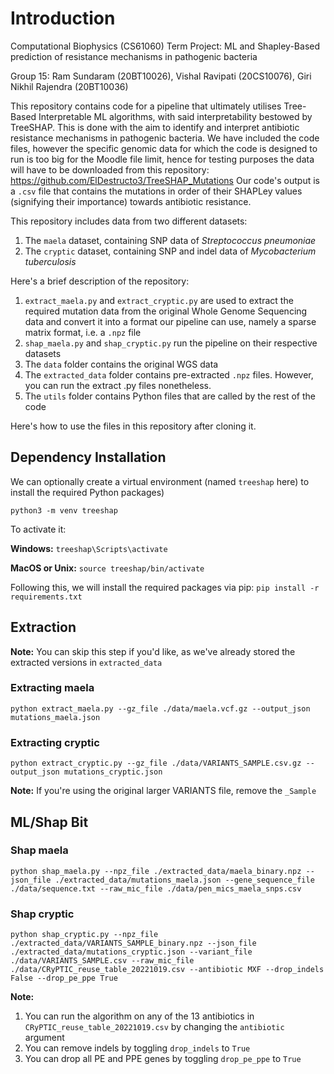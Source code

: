 # Introduction

Computational Biophysics (CS61060) Term Project: ML and Shapley-Based prediction of resistance mechanisms in pathogenic bacteria

Group 15: Ram Sundaram (20BT10026), Vishal Ravipati (20CS10076), Giri Nikhil Rajendra (20BT10036)

This repository contains code for a pipeline that ultimately utilises Tree-Based Interpretable ML algorithms, with said interpretability bestowed by TreeSHAP. This is done with the aim to identify and interpret antibiotic resistance mechanisms in pathogenic bacteria. 
We have included the code files, however the specific genomic data for which the code is designed to run is too big for the Moodle file limit, hence for testing purposes the data will have to be downloaded from this repository: https://github.com/ElDestructo3/TreeSHAP_Mutations
Our code's output is a `.csv` file that contains the mutations in order of their SHAPLey values (signifying their importance) towards antibiotic resistance. 

This repository includes data from two different datasets:
1. The `maela` dataset, containing SNP data of *Streptococcus pneumoniae*
2. The `cryptic` dataset, containing SNP and indel data of *Mycobacterium tuberculosis*

Here's a brief description of the repository:
1. `extract_maela.py` and `extract_cryptic.py` are used to extract the required mutation data from the original Whole Genome Sequencing data and convert it into a format our pipeline can use, namely a sparse matrix format, i.e. a `.npz` file
2. `shap_maela.py` and `shap_cryptic.py` run the pipeline on their respective datasets
3. The `data` folder contains the original WGS data
4. The `extracted_data` folder contains pre-extracted `.npz` files. However, you can run the extract .py files nonetheless.
5. The `utils` folder contains Python files that are called by the rest of the code

Here's how to use the files in this repository after cloning it.

## Dependency Installation
We can optionally create a virtual environment (named `treeshap` here) to install the required Python packages)

`python3 -m venv treeshap`

To activate it:

**Windows:** `treeshap\Scripts\activate`

**MacOS or Unix:** `source treeshap/bin/activate`


Following this, we will install the required packages via pip:
`pip install -r requirements.txt`

## Extraction

**Note:** You can skip this step if you'd like, as we've already stored the extracted versions in `extracted_data`

### Extracting maela

`python extract_maela.py --gz_file ./data/maela.vcf.gz --output_json mutations_maela.json`

### Extracting cryptic

`python extract_cryptic.py --gz_file ./data/VARIANTS_SAMPLE.csv.gz --output_json mutations_cryptic.json`

**Note:** If you're using the original larger VARIANTS file, remove the `_Sample`

## ML/Shap Bit

### Shap maela

`python shap_maela.py --npz_file ./extracted_data/maela_binary.npz --json_file ./extracted_data/mutations_maela.json --gene_sequence_file ./data/sequence.txt --raw_mic_file ./data/pen_mics_maela_snps.csv`

### Shap cryptic

`python shap_cryptic.py --npz_file ./extracted_data/VARIANTS_SAMPLE_binary.npz --json_file ./extracted_data/mutations_cryptic.json --variant_file ./data/VARIANTS_SAMPLE.csv --raw_mic_file ./data/CRyPTIC_reuse_table_20221019.csv --antibiotic MXF --drop_indels False --drop_pe_ppe True`

**Note:**
1. You can run the algorithm on any of the 13 antibiotics in `CRyPTIC_reuse_table_20221019.csv` by changing the `antibiotic` argument
2. You can remove indels by toggling `drop_indels` to `True`
3. You can drop all PE and PPE genes by toggling `drop_pe_ppe` to `True`
